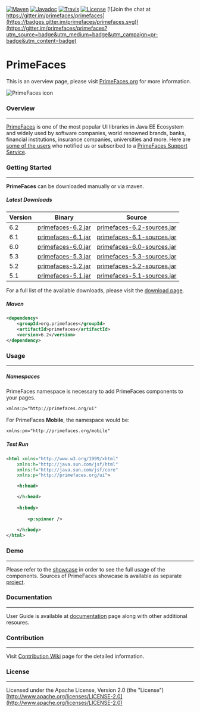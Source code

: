[![Maven](https://maven-badges.herokuapp.com/maven-central/org.primefaces/primefaces/badge.svg)](https://maven-badges.herokuapp.com/maven-central/org.primefaces/primefaces)
[![Javadoc](http://javadoc.io/badge/org.primefaces/primefaces.svg)](http://javadoc.io/doc/org.primefaces/primefaces) 
[![Travis](https://travis-ci.org/primefaces/primefaces.svg?branch=master)](https://travis-ci.org/primefaces/primefaces)
[![License](http://img.shields.io/:license-apache-blue.svg)](http://www.apache.org/licenses/LICENSE-2.0.html)
[![Join the chat at https://gitter.im/primefaces/primefaces](https://badges.gitter.im/primefaces/primefaces.svg)](https://gitter.im/primefaces/primefaces?utm_source=badge&utm_medium=badge&utm_campaign=pr-badge&utm_content=badge)

# PrimeFaces

This is an overview page, please visit [PrimeFaces.org](https://www.primefaces.org) for more information.

![PrimeFaces icon](https://www.primefaces.org/wp-content/uploads/2016/10/prime_logo.png)

### Overview
***

[PrimeFaces](https://www.primefaces.org/) is one of the most popular UI libraries in Java EE Ecosystem and widely used by software companies, world renowned brands, banks, financial institutions, insurance companies, universities and more. Here are [some of the users](https://www.primefaces.org/whouses) who notified us or subscribed to a [PrimeFaces Support Service](https://www.primefaces.org/support).

### Getting Started
***

**PrimeFaces** can be downloaded manually or via maven.  

##### Latest Downloads

Version | Binary | Source
------------ | -------------  | ------------- 
6.2| [primefaces-6.2.jar](http://search.maven.org/remotecontent?filepath=org/primefaces/primefaces/6.2/primefaces-6.2.jar)  | [primefaces-6.2-sources.jar](http://search.maven.org/remotecontent?filepath=org/primefaces/primefaces/6.2/primefaces-6.2-sources.jar)
6.1| [primefaces-6.1.jar](http://search.maven.org/remotecontent?filepath=org/primefaces/primefaces/6.1/primefaces-6.1.jar)  | [primefaces-6.1-sources.jar](http://search.maven.org/remotecontent?filepath=org/primefaces/primefaces/6.1/primefaces-6.1-sources.jar)
6.0| [primefaces-6.0.jar](http://search.maven.org/remotecontent?filepath=org/primefaces/primefaces/6.0/primefaces-6.0.jar)  | [primefaces-6.0-sources.jar](http://search.maven.org/remotecontent?filepath=org/primefaces/primefaces/6.0/primefaces-6.0-sources.jar)
5.3| [primefaces-5.3.jar](http://search.maven.org/remotecontent?filepath=org/primefaces/primefaces/5.3/primefaces-5.3.jar)  | [primefaces-5.3-sources.jar](http://search.maven.org/remotecontent?filepath=org/primefaces/primefaces/5.3/primefaces-5.3-sources.jar)
5.2| [primefaces-5.2.jar](http://search.maven.org/remotecontent?filepath=org/primefaces/primefaces/5.2/primefaces-5.2.jar)  | [primefaces-5.2-sources.jar](http://search.maven.org/remotecontent?filepath=org/primefaces/primefaces/5.2/primefaces-5.2-sources.jar)
5.1| [primefaces-5.1.jar](http://search.maven.org/remotecontent?filepath=org/primefaces/primefaces/5.1/primefaces-5.1.jar)  | [primefaces-5.1-sources.jar](http://search.maven.org/remotecontent?filepath=org/primefaces/primefaces/5.1/primefaces-5.1-sources.jar)

For a full list of the available downloads, please visit the [download page](https://www.primefaces.org/downloads).

##### Maven

```xml
<dependency>  
    <groupId>org.primefaces</groupId>  
    <artifactId>primefaces</artifactId>  
    <version>6.2</version>  
</dependency>  
```

### Usage
***

##### Namespaces

PrimeFaces namespace is necessary to add PrimeFaces components to your pages.

```xml
xmlns:p="http://primefaces.org/ui"
```

For PrimeFaces **Mobile**, the namespace would be:

```xml
xmlns:pm="http://primefaces.org/mobile"  
```

##### Test Run

```xml
<html xmlns="http://www.w3.org/1999/xhtml"
	xmlns:h="http://java.sun.com/jsf/html"
	xmlns:f="http://java.sun.com/jsf/core"
	xmlns:p="http://primefaces.org/ui">

	<h:head>

	</h:head>
	
	<h:body>
	
		<p:spinner />
		
	</h:body>
</html>

```

### Demo
***
Please refer to the [showcase](https://www.primefaces.org/showcase) in order to see the full usage of the components. Sources of PrimeFaces showcase is available as separate [project]( https://github.com/primefaces/showcase).

### Documentation
***
User Guide is available at [documentation](http://www.primefaces.org/documentation) page along with other additional resoures.

### Contribution
***
Visit [Contribution Wiki](https://github.com/primefaces/primefaces/wiki/Contributing-to-Primefaces) page for the detailed information.


### License
***
Licensed under the Apache License, Version 2.0 (the "License") [http://www.apache.org/licenses/LICENSE-2.0](http://www.apache.org/licenses/LICENSE-2.0)



